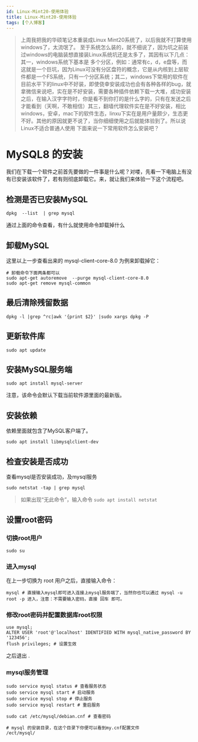 ```yaml
---
id: Linux-Mint20-使用体验
title: Linux-Mint20-使用体验
tags: [个人博客]
---
```



> 上周我把我的华硕笔记本重装成Linux Mint20系统了，以后我就不打算使用windows了，太流氓了。
> 至于系统怎么装的，就不细说了，因为坑之前装过windows的电脑装想直接装Linux系统坑还是太多了，其因有以下几点：其一，windows系统下基本是
> 多个分区，例如：通常有c，d，e盘等，而这就是一个巨坑，因为Linux可没有分区盘符的概念，它是从内核到上层软件都是一个FS系统，只有一个分区系统；其二，windows下常用的软件在目前水平下的linux中不好装，即使侥幸安装成功也会有各种各样的bug，就拿微信来说吧，实在是不好安装，需要各种插件依赖下载一大堆，成功安装之后，在输入汉字字符时，你是看不到你打的是什么字的，只有在发送之后才能看到（天啊，不敢相信）其三，翻墙代理软件实在是不好安装，相比windows，安卓，mac下的软件生态，linxu下实在是用户量颇少，生态更不好。其他的原因就更不说了，当你细细使用之后就能体验到了。所以说Linux不适合普通人使用
> 下面来说一下常用软件怎么安装吧？

# MySQL8 的安装

我们在下载一个软件之前首先要做的一件事是什么呢？对喽，先看一下电脑上有没有已安装该软件了，若有则彻底卸载它。来，就让我们来体验一下这个流程吧。

## 检测是否已安装MySQL

```shell
dpkg  --list  | grep mysql
```
通过上面的命令查看，有什么就使用命令卸载掉什么

## 卸载MySQL

这里以上一步查看出来的 mysql-client-core-8.0 为例来卸载掉它：
```shell
# 卸载命令下面两条都可以
sudo apt-get autoremove  --purge mysql-client-core-8.0
sudo apt-get remove mysql-common
```

## 最后清除残留数据

```shell
dpkg -l |grep ^rc|awk '{print $2}' |sudo xargs dpkg -P
```

## 更新软件库

```shell
sudo apt update
```

## 安装MySQL服务端

```shell
sudo apt install mysql-server
```
注意，该命令会默认下载当前软件源里面的最新版。

## 安装依赖

依赖里面就包含了MySQL客户端了。
```shell
sudo apt install libmysqlclient-dev
```

## 检查安装是否成功

查看mysql是否安装成功，及mysql服务
```shell
sudo netstat -tap | grep mysql
```

> 如果出现“无此命令”，输入命令 `sudo apt install netstat`

## 设置root密码

### 切换root用户

`sudo su`

### 进入mysql

在上一步切换为 root 用户之后，直接输入命令：
```shell
mysql # 直接输入mysql即可进入连接上mysql服务端了，当然你也可以通过 mysql -u root -p 进入，注意：不需要输入密码，直接 回车 即可。
```

### 修改root密码并配置数据库root权限

```shell
use mysql;
ALTER USER 'root'@'localhost' IDENTIFIED WITH mysql_native_password BY '123456';
flush privileges; # 设置生效
```
之后退出 .

### mysql服务管理

```shell
sudo service mysql status # 查看服务状态
sudo service mysql start # 启动服务
sudo service mysql stop # 停止服务
sudo service mysql restart # 重启服务

sudo cat /etc/mysql/debian.cnf # 查看密码

# mysql 的安装目录，在这个目录下你便可以看到my.cnf配置文件
/ect/mysql/
```
